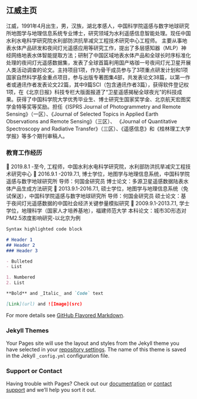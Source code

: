 ## 江威主页


江威，1991年4月出生，男，汉族，湖北孝感人，中国科学院遥感与数字地球研究所地图学与地理信息系统专业博士，研究领域为水利遥感信息智能处理。现任中国水利水电科学研究院水利部防洪抗旱减灾工程技术研究中心工程师。
主要从事地表水体产品研发和夜间灯光遥感应用等研究工作，提出了多层感知器（MLP）神经网络地表水体智能提取方法；研制了中国区域地表水体产品和全球长时序标准化处理的夜间灯光遥感数据集，发表了全球首篇利用国产珞珈一号夜间灯光卫星开展人类活动调查的论文。主持项目1项，作为骨干成员参与了3项重点研发计划和1项国家自然科学基金重点项目，参与出版专著图集4部，共发表论文38篇，以第一作者或通讯作者发表论文22篇，其中9篇SCI（包含通讯作者3篇），获得软件登记权1项，在《北京日报》科技专栏大版面报道了“卫星遥感揭秘全球夜光”的科技成果。获得了中国科学院大学优秀毕业生、博士研究生国家奖学金、北京航天宏图奖学金特等奖等奖励。担任《ISPRS Journal of Photogrammetry and Remote Sensing》（一区）、《Journal of Selected Topics in Applied Earth Observations and Remote Sensing》（三区）、 《Journal of Quantitative Spectroscopy and Radiative Transfer》（三区）、《遥感信息》和《桂林理工大学学报》等多个期刊审稿人。

### 教育工作经历

	2019.8.1 -至今, 工程师，中国水利水电科学研究院，水利部防洪抗旱减灾工程技术研究中心
	2016.9.1 -2019.7.1, 博士学位，地图学与地理信息系统，中国科学院遥感与数字地球研究所  导师：何国金研究员
博士论文：多源卫星遥感数据陆表水体产品生成方法研究
	2013.9.1-2016.7.1, 硕士学位，地图学与地理信息系统（免试保送），中国科学院遥感与数字地球研究所  导师：何国金研究员
硕士论文：基于夜间灯光遥感数据的中国社会经济关键参量模拟研究
	2009.9.1-2013.7.1, 学士学位，地理科学（国家人才培养基地），福建师范大学
本科论文：城市3D形态对PM2.5浓度影响研究-以北京为例


```markdown
Syntax highlighted code block

# Header 1
## Header 2
### Header 3

- Bulleted
- List

1. Numbered
2. List

**Bold** and _Italic_ and `Code` text

[Link](url) and ![Image](src)
```

For more details see [GitHub Flavored Markdown](https://guides.github.com/features/mastering-markdown/).

### Jekyll Themes

Your Pages site will use the layout and styles from the Jekyll theme you have selected in your [repository settings](https://github.com/jiangweifz/jiangwei.github.io/settings). The name of this theme is saved in the Jekyll `_config.yml` configuration file.

### Support or Contact

Having trouble with Pages? Check out our [documentation](https://docs.github.com/categories/github-pages-basics/) or [contact support](https://github.com/contact) and we’ll help you sort it out.
